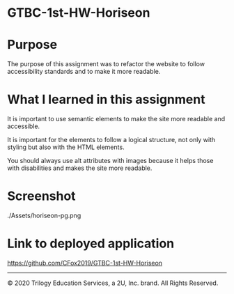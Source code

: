 # GTBC-1st-HW-Horiseon

# Purpose

The purpose of this assignment was to refactor the website to follow accessibility standards and to make it more readable.

# What I learned in this assignment

It is important to use semantic elements to make the site more readable and accessible.

It is important for the elements to follow a logical structure, not only with styling but also with the HTML elements.

You should always use alt attributes with images because it helps those with disabilities and makes the site more readable.

# Screenshot

./Assets/horiseon-pg.png

# Link to deployed application

https://github.com/CFox2019/GTBC-1st-HW-Horiseon

- - -
© 2020 Trilogy Education Services, a 2U, Inc. brand. All Rights Reserved.
